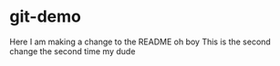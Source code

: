 # git-demo
Here I am making a change to the README oh boy
This is the second change the second time my dude
